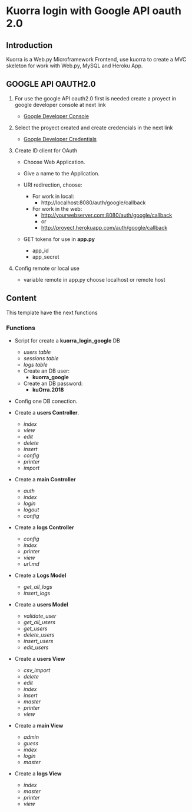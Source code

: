 # Kuorra login with Google API oauth 2.0

## Introduction

Kuorra is a Web.py Microframework Frontend, use kuorra to create a MVC skeleton for work with Web.py, MySQL and Heroku App.


## GOOGLE API OAUTH2.0

1. For use the google API oauth2.0 first is needed create a proyect in google developer console at next link

    - [Google Developer Console](https://console.developers.google.com)

2. Select the proyect created and create credencials in the next link

    - [Google Developer Credentials](https://console.developers.google.com/apis/credentials)

3. Create  ID client for OAuth

    - Choose Web Application.

    - Give a name to the Application.

    - URI redirection, choose:
        - For work in local:
            - http://localhost:8080/auth/google/callback
        - For work in the web:
            - http://yourwebserver.com:8080/auth/google/callback
            - or
            - http://proyect.herokuapp.com/auth/google/callback

    - GET tokens for use in **app.py**
        - app_id 
        - app_secret

4. Config remote or local use

    - variable remote in app.py choose localhost or remote host


## Content

This template have the next functions

### Functions

+ Script for create a **kuorra_login_google** DB
    - *users table*
    - *sessions table*
    - *logs table*
    - Create an DB user: 
        - **kuorra_google** 
    - Create an DB password:
        - **kuOrra.2018**

+ Config one DB conection.

+ Create a **users Controller**.

    - *index*
    - *view*
    - *edit*
    - *delete*
    - *insert*
    - *config*
    - *printer*
    - *import*


+ Create a **main Controller**

    - *auth*
    - *index*
    - *login*
    - *logout*
    - *config*

+ Create a **logs Controller**

    - *config*
    - *index*
    - *printer*
    - *view*
    - *url.md*

+ Create a **Logs Model**
    - *get_all_logs*
    - *insert_logs*

+ Create a **users Model**
    - *validate_user*
    - *get_all_users*
    - *get_users*
    - *delete_users*
    - *insert_users*
    - *edit_users*

+ Create a **users View**
    - *csv_import*
    - *delete*
    - *edit*
    - *index*
    - *insert*
    - *master*
    - *printer*
    - *view*

+ Create a **main View**
    - *admin*
    - *guess*
    - *index*
    - *login*
    - *master*

+ Create a **logs View**
    - *index*
    - *master*
    - *printer*
    - *view*
